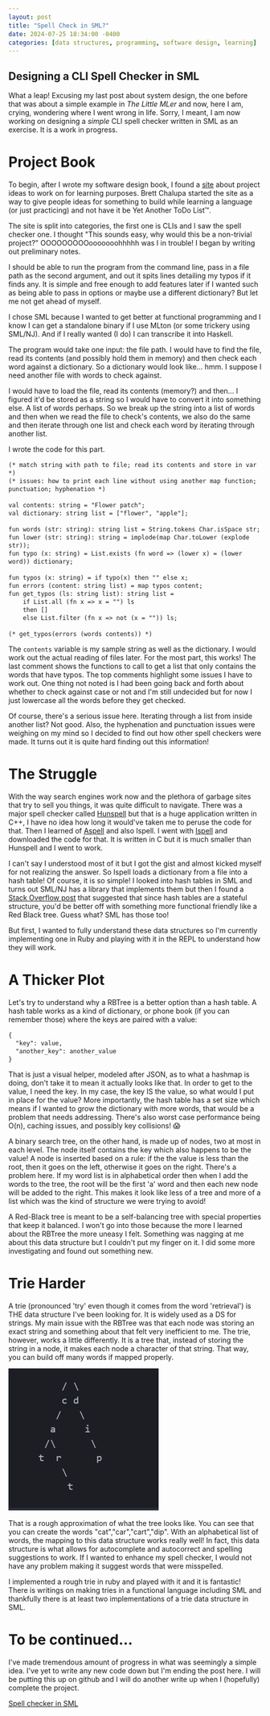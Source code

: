 ```yaml
---
layout: post
title: "Spell Check in SML?"
date: 2024-07-25 18:34:00 -0400
categories: [data structures, programming, software design, learning]
---
```


## Designing a CLI Spell Checker in SML

What a leap! Excusing my last post about system design, the one before that was about a simple example in _The Little MLer_ and now, here I am, crying, wondering where I went wrong in life. Sorry, I meant, I am now working on designing a *simple* CLI spell checker written in SML as an exercise. It is a work in progress.

# Project Book

To begin, after I wrote my software design book, I found a [site](https://projectbook.code.brettchalupa.com/) about project ideas to work on for learning purposes. Brett Chalupa started the site as a way to give people ideas for something to build while learning a language (or just practicing) and not have it be Yet Another ToDo List&trade;.

The site is split into categories, the first one is CLIs and I saw the spell checker one. I thought "This sounds easy, why would this be a non-trivial project?" OOOOOOOOOooooooohhhhh was I in trouble! I began by writing out preliminary notes.

I should be able to run the program from the command line, pass in a file path as the second argument, and out it spits lines detailing my typos if it finds any. It is simple and free enough to add features later if I wanted such as being able to pass in options or maybe use a different dictionary? But let me not get ahead of myself.

I chose SML because I wanted to get better at functional programming and I know I can get a standalone binary if I use MLton (or some trickery using SML/NJ). And if I really wanted (I do) I can transcribe it into Haskell.

The program would take one input: the file path. I would have to find the file, read its contents (and possibly hold them in memory) and then check each word against a dictionary. So a dictionary would look like... hmm. I suppose I need another file with words to check against.

I would have to load the file, read its contents (memory?) and then... I figured it'd be stored as a string so I would have to convert it into something else. A list of words perhaps. So we break up the string into a list of words and then when we read the file to check's contents, we also do the same and then iterate through one list and check each word by iterating through another list.

I wrote the code for this part.

```
(* match string with path to file; read its contents and store in var *)
(* issues: how to print each line without using another map function; punctuation; hyphenation *)

val contents: string = "Flower patch";
val dictionary: string list = ["flower", "apple"];

fun words (str: string): string list = String.tokens Char.isSpace str;
fun lower (str: string): string = implode(map Char.toLower (explode str));
fun typo (x: string) = List.exists (fn word => (lower x) = (lower word)) dictionary;

fun typos (x: string) = if typo(x) then "" else x;
fun errors (content: string list) = map typos content;
fun get_typos (ls: string list): string list = 
	if List.all (fn x => x = "") ls 
	then []
	else List.filter (fn x => not (x = "")) ls;

(* get_typos(errors (words contents)) *)
```

The `contents` variable is my sample string as well as the dictionary. I would work out the actual reading of files later. For the most part, this works! The last comment shows the functions to call to get a list that only contains the words that have typos. The top comments highlight some issues I have to work out. One thing not noted is I had been going back and forth about whether to check against case or not and I'm still undecided but for now I just lowercase all the words before they get checked.

Of course, there's a serious issue here. Iterating through a list from inside another list? Not good. Also, the hyphenation and punctuation issues were weighing on my mind so I decided to find out how other spell checkers were made. It turns out it is quite hard finding out this information!

# The Struggle

With the way search engines work now and the plethora of garbage sites that try to sell you things, it was quite difficult to navigate. There was a major spell checker called [Hunspell](https://hunspell.github.io/) but that is a huge application written in C++, I have no idea how long it would've taken me to peruse the code for that. Then I learned of [Aspell](http://aspell.net/) and also Ispell. I went with [Ispell](https://www.cs.hmc.edu/~geoff/ispell.html) and downloaded the code for that. It is written in C but it is much smaller than Hunspell and I went to work.

I can't say I understood most of it but I got the gist and almost kicked myself for not realizing the answer. So Ispell loads a dictionary from a file into a hash table! Of course, it is so simple! I looked into hash tables in SML and turns out SML/NJ has a library that implements them but then I found a [Stack Overflow post](https://stackoverflow.com/a/19842954) that suggested that since hash tables are a stateful structure, you'd be better off with something more functional friendly like a Red Black tree. Guess what? SML has those too!

But first, I wanted to fully understand these data structures so I'm currently implementing one in Ruby and playing with it in the REPL to understand how they will work.

# A Thicker Plot

Let's try to understand why a RBTree is a better option than a hash table. A hash table works as a kind of dictionary, or phone book (if you can remember those) where the keys are paired with a value:

```
{
  "key": value,
  "another_key": another_value
}
```

That is just a visual helper, modeled after JSON, as to what a hashmap is doing, don't take it to mean it actually looks like that. In order to get to the value, I need the key. In my case, the key IS the value, so what would I put in place for the value? More importantly, the hash table has a set size which means if I wanted to grow the dictionary with more words, that would be a problem that needs addressing. There's also worst case performance being O(n), caching issues, and possibly key collisions! 😱

A binary search tree, on the other hand, is made up of nodes, two at most in each level. The node itself contains the key which also happens to be the value! A node is inserted based on a rule: if the the value is less than the root, then it goes on the left, otherwise it goes on the right. There's a problem here. If my word list is in alphabetical order then when I add the words to the tree, the root will be the first 'a' word and then each new node will be added to the right. This makes it look like less of a tree and more of a list which was the kind of structure we were trying to avoid!

A Red-Black tree is meant to be a self-balancing tree with special properties that keep it balanced. I won't go into those because the more I learned about the RBTree the more uneasy I felt. Something was nagging at me about this data structure but I couldn't put my finger on it. I did some more investigating and found out something new.

# Trie Harder

A trie (pronounced 'try' even though it comes from the word 'retrieval') is THE data structure I've been looking for. It is widely used as a DS for strings. My main issue with the RBTree was that each node was storing an exact string and something about that felt very inefficient to me. The trie, however, works a little differently. It is a tree that, instead of storing the string in a node, it makes each node a character of that string. That way, you can build off many words if mapped properly.

![a trie representation](../assets/images/trie.png)

That is a rough approximation of what the tree looks like. You can see that you can create the words "cat","car","cart","dip". With an alphabetical list of words, the mapping to this data structure works really well! In fact, this data structure is what allows for autocomplete and autocorrect and spelling suggestions to work. If I wanted to enhance my spell checker, I would not have any problem making it suggest words that were misspelled.

I implemented a rough trie in ruby and played with it and it is fantastic! There is writings on making tries in a functional language including SML and thankfully there is at least two implementations of a trie data structure in SML.

# To be continued...

I've made tremendous amount of progress in what was seemingly a simple idea. I've yet to write any new code down but I'm ending the post here. I will be putting this up on github and I will do another write up when I (hopefully) complete the project. 

[Spell checker in SML](https://github.com/Angeldude/Spell_Check_SML)
